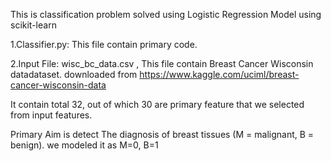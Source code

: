 This is classification problem solved using Logistic Regression Model using scikit-learn

1.Classifier.py: This file contain primary code.

2.Input File: 
		wisc_bc_data.csv , This file contain Breast Cancer Wisconsin datadataset. downloaded from https://www.kaggle.com/uciml/breast-cancer-wisconsin-data

It contain total 32, out of which 30 are primary feature that we selected from input features.

Primary Aim is detect The diagnosis of breast tissues (M = malignant, B = benign). we modeled it as M=0, B=1